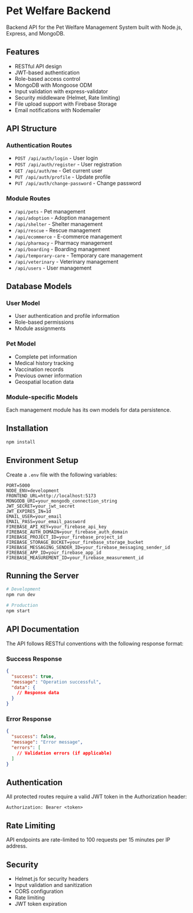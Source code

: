 # Pet Welfare Backend

Backend API for the Pet Welfare Management System built with Node.js, Express, and MongoDB.

## Features

- RESTful API design
- JWT-based authentication
- Role-based access control
- MongoDB with Mongoose ODM
- Input validation with express-validator
- Security middleware (Helmet, Rate limiting)
- File upload support with Firebase Storage
- Email notifications with Nodemailer

## API Structure

### Authentication Routes
- `POST /api/auth/login` - User login
- `POST /api/auth/register` - User registration
- `GET /api/auth/me` - Get current user
- `PUT /api/auth/profile` - Update profile
- `PUT /api/auth/change-password` - Change password

### Module Routes
- `/api/pets` - Pet management
- `/api/adoption` - Adoption management
- `/api/shelter` - Shelter management
- `/api/rescue` - Rescue management
- `/api/ecommerce` - E-commerce management
- `/api/pharmacy` - Pharmacy management
- `/api/boarding` - Boarding management
- `/api/temporary-care` - Temporary care management
- `/api/veterinary` - Veterinary management
- `/api/users` - User management

## Database Models

### User Model
- User authentication and profile information
- Role-based permissions
- Module assignments

### Pet Model
- Complete pet information
- Medical history tracking
- Vaccination records
- Previous owner information
- Geospatial location data

### Module-specific Models
Each management module has its own models for data persistence.

## Installation

```bash
npm install
```

## Environment Setup

Create a `.env` file with the following variables:

```env
PORT=5000
NODE_ENV=development
FRONTEND_URL=http://localhost:5173
MONGODB_URI=your_mongodb_connection_string
JWT_SECRET=your_jwt_secret
JWT_EXPIRES_IN=1d
EMAIL_USER=your_email
EMAIL_PASS=your_email_password
FIREBASE_API_KEY=your_firebase_api_key
FIREBASE_AUTH_DOMAIN=your_firebase_auth_domain
FIREBASE_PROJECT_ID=your_firebase_project_id
FIREBASE_STORAGE_BUCKET=your_firebase_storage_bucket
FIREBASE_MESSAGING_SENDER_ID=your_firebase_messaging_sender_id
FIREBASE_APP_ID=your_firebase_app_id
FIREBASE_MEASUREMENT_ID=your_firebase_measurement_id
```

## Running the Server

```bash
# Development
npm run dev

# Production
npm start
```

## API Documentation

The API follows RESTful conventions with the following response format:

### Success Response
```json
{
  "success": true,
  "message": "Operation successful",
  "data": {
    // Response data
  }
}
```

### Error Response
```json
{
  "success": false,
  "message": "Error message",
  "errors": [
    // Validation errors (if applicable)
  ]
}
```

## Authentication

All protected routes require a valid JWT token in the Authorization header:

```
Authorization: Bearer <token>
```

## Rate Limiting

API endpoints are rate-limited to 100 requests per 15 minutes per IP address.

## Security

- Helmet.js for security headers
- Input validation and sanitization
- CORS configuration
- Rate limiting
- JWT token expiration
